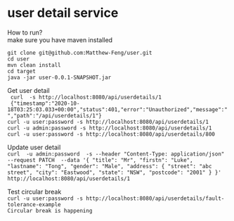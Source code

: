 # user detail service
How to run?  
make sure you have maven installed

`git clone git@github.com:Matthew-Feng/user.git`  
`cd user`  
`mvn clean install`  
`cd target`  
`java -jar user-0.0.1-SNAPSHOT.jar`

Get user detail  
` curl  -s http://localhost:8080/api/userdetails/1`  
` {"timestamp":"2020-10-18T03:25:03.033+00:00","status":401,"error":"Unauthorized","message":"","path":"/api/userdetails/1"}`  
`curl -u user:password -s http://localhost:8080/api/userdetails/1`  
`curl -u admin:password -s http://localhost:8080/api/userdetails/1`  
`curl -u user:password -s http://localhost:8080/api/userdetails/800`  



Update user detail  
`curl  -u admin:password  -s --header "Content-Type: application/json"  
   --request PATCH 
   --data '{
           "title": "Mr",
           "firstn": "Luke",
           "lastname": "Tong",
           "gender": "Male",
           "address": {
           "street": "abc street",
           "city": "Eastwood",
           "state": "NSW",
           "postcode": "2001"
           }
           }' 
   http://localhost:8080/api/userdetails/1`

Test circular break  
`curl -u user:password -s http://localhost:8080/api/userdetails/fault-tolerance-example`  
`Circular break is happening`

